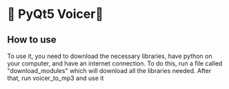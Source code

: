 # 🎤 PyQt5 Voicer🎤

## How to use
To use it, you need to download the necessary libraries, have python on your computer, and have an internet connection. To do this, run a file called "download_modules" which will download all the libraries needed. After that, run voicer_to_mp3 and use it
